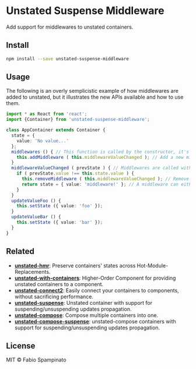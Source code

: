 # Unstated Suspense Middleware

Add support for middlewares to unstated containers.

## Install

```sh
npm install --save unstated-suspense-middleware
```

## Usage

The following is an overly semplicistic example of how middlewares are added to unstated, but it illustrates the new APIs available and how to use them.

```ts
import * as React from 'react';
import {Container} from 'unstated-suspense-middleware';

class AppContainer extends Container {
  state = {
    value: 'No value...'
  };
  middlewares () { // This function is called by the constructor, it's just a convenience method where you can define your middlewares
    this.addMiddleware ( this.middlewareValueChanged ); // Add a new middleware via the `addMiddleware` method
  }
  middlewareValueChanged ( prevState ) { // Middlewares are called with the previous state
    if ( prevState.value !== this.state.value ) {
      this.removeMiddleware ( this.middlewareValueChanged ); // Remove a middleware via the `removeMiddleware` method
      return state = { value: 'middleware!' }; // A middleware can either mutate the state (ouch!) or return a new one
    }
  }
  updateValueFoo () {
    this.setState ({ value: 'foo' });
  }
  updateValueBar () {
    this.setState ({ value: 'bar' });
  }
}
```

## Related

- **[unstated-hmr](https://github.com/fabiospampinato/unstated-hmr)**: Preserve containers' states across Hot-Module-Replacements.
- **[unstated-with-containers](https://github.com/fabiospampinato/unstated-with-containers)**: Higher-Order Component for providing unstated containers to a component.
- **[unstated-connect2](https://github.com/fabiospampinato/unstated-connect2)**: Easily connect your containers to components, without sacrificing performance.
- **[unstated-suspense](https://github.com/fabiospampinato/unstated-suspense)**: Unstated container with support for suspending/unsuspending updates propagation.
- **[unstated-compose](https://github.com/fabiospampinato/unstated-compose)**: Compose multiple containers into one.
- **[unstated-compose-suspense](https://github.com/fabiospampinato/unstated-compose-suspense)**: unstated-compose containers with support for suspending/unsuspending updates propagation.

## License

MIT © Fabio Spampinato
